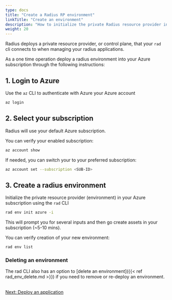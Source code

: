 ```yaml
---
type: docs
title: "Create a Radius RP environment"
linkTitle: "Create an environment"
description: "How to initialize the private Radius resource provider in your Azure subscription"
weight: 20
---
```


Radius deploys a private resource provider, or control plane, that your `rad` cli connects to when managing your radius applications.

As a one time operation deploy a radius environment into your Azure subscription through the following instructions:

## 1. Login to Azure

Use the `az` CLI to authenticate with Azure your Azure account

```sh
az login
```

## 2. Select your subscription

Radius will use your default Azure subscription.  

You can verify your enabled subscription:

```sh
az account show
```

If needed, you can switch your to your preferred subscription:

```sh
az account set --subscription <SUB-ID>
```

## 3. Create a radius environment

Initialize the private resource provider (environment) in your Azure subscription using the `rad` CLI

```sh
rad env init azure -i
```

This will prompt you for several inputs and then go create assets in your subscription (~5-10 mins). 

You can verify creation of your new environment:

```sh
rad env list
```

### Deleting an environment

The rad CLI also has an option to [delete an environment]({{< ref rad_env_delete.md >}}) if you need to remove or re-deploy an environment.

<br /><a class="btn btn-primary" href="{{< ref deploy-application.md >}}" role="button">Next: Deploy an application</a>
